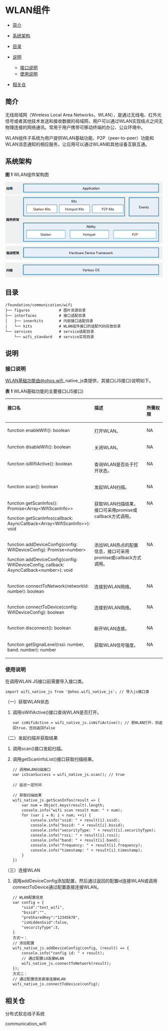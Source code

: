 # WLAN组件<a name="ZH-CN_TOPIC_0000001162030287"></a>

-   [简介](#section11660541593)
-   [系统架构](#section342962219551)
-   [目录](#section161941989596)
-   [说明](#section1312121216216)
    -   [接口说明](#section1551164914237)
    -   [使用说明](#section129654513264)

-   [相关仓](#section1371113476307)

## 简介<a name="section11660541593"></a>

无线局域网（Wireless Local Area Networks，WLAN），是通过无线电、红外光信号或者其他技术发送和接收数据的局域网，用户可以通过WLAN实现结点之间无物理连接的网络通讯。常用于用户携带可移动终端的办公、公众环境中。

WLAN组件子系统为用户提供WLAN基础功能、P2P（peer-to-peer）功能和WLAN消息通知的相应服务，让应用可以通过WLAN和其他设备互联互通。

## 系统架构<a name="section342962219551"></a>

**图 1**  WLAN组件架构图<a name="fig356513281301"></a>  


![](figures/zh-cn_image_0000001115710400.png)

## 目录<a name="section161941989596"></a>

```
/foundation/communication/wifi
├── figures             # 图片资源目录
├── interfaces          # 接口适配目录
│   ├── innerkits       # 内部接口适配目录
│   └── kits            # WLAN组件接口的适配代码存放目录
└── services            # service适配目录
    └── wifi_standard   # service实现目录
```

## 说明<a name="section1312121216216"></a>

### 接口说明<a name="section1551164914237"></a>

WLAN基础功能由@ohos.wifi\_native\_js类提供，其接口\(JS接口\)说明如下。

**表 1**  WLAN基础功能的主要接口\(JS接口\)

<a name="t96d5b1a809be46328adc684bff001cf7"></a>
<table><thead align="left"><tr id="r5b6b790b6fe144e79e849b7987637f32"><th class="cellrowborder" valign="top" width="40.864086408640865%" id="mcps1.2.4.1.1"><p id="a4bf77d9c2b5c4b8d950a720edaf949c7"><a name="a4bf77d9c2b5c4b8d950a720edaf949c7"></a><a name="a4bf77d9c2b5c4b8d950a720edaf949c7"></a>接口名</p>
</th>
<th class="cellrowborder" valign="top" width="44.704470447044706%" id="mcps1.2.4.1.2"><p id="a11b93aaf8bfd4305acc4b4549f28d524"><a name="a11b93aaf8bfd4305acc4b4549f28d524"></a><a name="a11b93aaf8bfd4305acc4b4549f28d524"></a>描述</p>
</th>
<th class="cellrowborder" valign="top" width="14.431443144314432%" id="mcps1.2.4.1.3"><p id="a1d9f27631e6f466f8c2edc9833a94275"><a name="a1d9f27631e6f466f8c2edc9833a94275"></a><a name="a1d9f27631e6f466f8c2edc9833a94275"></a>所需权限</p>
</th>
</tr>
</thead>
<tbody><tr id="r31629b385e294e248c668786519b6f87"><td class="cellrowborder" valign="top" width="40.864086408640865%" headers="mcps1.2.4.1.1 "><p id="aea622edc3df04a60a42bb8a1a63a8c4f"><a name="aea622edc3df04a60a42bb8a1a63a8c4f"></a><a name="aea622edc3df04a60a42bb8a1a63a8c4f"></a>function enableWifi(): boolean</p>
</td>
<td class="cellrowborder" valign="top" width="44.704470447044706%" headers="mcps1.2.4.1.2 "><p id="a799afb666cff4f03a2ee996c0c7335dd"><a name="a799afb666cff4f03a2ee996c0c7335dd"></a><a name="a799afb666cff4f03a2ee996c0c7335dd"></a>打开WLAN。</p>
</td>
<td class="cellrowborder" valign="top" width="14.431443144314432%" headers="mcps1.2.4.1.3 "><p id="a78809eb41a8e46ec92ad886a2e491e09"><a name="a78809eb41a8e46ec92ad886a2e491e09"></a><a name="a78809eb41a8e46ec92ad886a2e491e09"></a>NA</p>
</td>
</tr>
<tr id="r42d012d5690241a1a346b249bca0d0f4"><td class="cellrowborder" valign="top" width="40.864086408640865%" headers="mcps1.2.4.1.1 "><p id="a3d8f9fb87dd94d5da78f9d59ba31c9ec"><a name="a3d8f9fb87dd94d5da78f9d59ba31c9ec"></a><a name="a3d8f9fb87dd94d5da78f9d59ba31c9ec"></a>function disableWifi(): boolean</p>
</td>
<td class="cellrowborder" valign="top" width="44.704470447044706%" headers="mcps1.2.4.1.2 "><p id="a9d1794f64a4a4177b0c247a5378cc8a3"><a name="a9d1794f64a4a4177b0c247a5378cc8a3"></a><a name="a9d1794f64a4a4177b0c247a5378cc8a3"></a>关闭WLAN。</p>
</td>
<td class="cellrowborder" valign="top" width="14.431443144314432%" headers="mcps1.2.4.1.3 "><p id="a4bba00774fee45b991e03d5739eed45d"><a name="a4bba00774fee45b991e03d5739eed45d"></a><a name="a4bba00774fee45b991e03d5739eed45d"></a>NA</p>
</td>
</tr>
<tr id="rb2088f3bae264f9fb6dee3d69f8e510b"><td class="cellrowborder" valign="top" width="40.864086408640865%" headers="mcps1.2.4.1.1 "><p id="a0db4a8a271844e289867b8686be5971e"><a name="a0db4a8a271844e289867b8686be5971e"></a><a name="a0db4a8a271844e289867b8686be5971e"></a>function isWifiActive(): boolean</p>
</td>
<td class="cellrowborder" valign="top" width="44.704470447044706%" headers="mcps1.2.4.1.2 "><p id="a251c902bc5a14e4dbbf6ae3e847d5a00"><a name="a251c902bc5a14e4dbbf6ae3e847d5a00"></a><a name="a251c902bc5a14e4dbbf6ae3e847d5a00"></a>查询WLAN是否处于打开状态。</p>
</td>
<td class="cellrowborder" valign="top" width="14.431443144314432%" headers="mcps1.2.4.1.3 "><p id="ad01b019785b6434aa7b4e06badffda6a"><a name="ad01b019785b6434aa7b4e06badffda6a"></a><a name="ad01b019785b6434aa7b4e06badffda6a"></a>NA</p>
</td>
</tr>
<tr id="r63090caeaf674f2e9a7efdd8f838564c"><td class="cellrowborder" valign="top" width="40.864086408640865%" headers="mcps1.2.4.1.1 "><p id="a9229822a49b6414dbb15ded55b808209"><a name="a9229822a49b6414dbb15ded55b808209"></a><a name="a9229822a49b6414dbb15ded55b808209"></a>function scan(): boolean</p>
</td>
<td class="cellrowborder" valign="top" width="44.704470447044706%" headers="mcps1.2.4.1.2 "><p id="a666bb97e527a4d5db4864d72bdb040b7"><a name="a666bb97e527a4d5db4864d72bdb040b7"></a><a name="a666bb97e527a4d5db4864d72bdb040b7"></a>发起WLAN扫描。</p>
</td>
<td class="cellrowborder" valign="top" width="14.431443144314432%" headers="mcps1.2.4.1.3 "><p id="abdc11b1866b54d69a8acef2c13da1553"><a name="abdc11b1866b54d69a8acef2c13da1553"></a><a name="abdc11b1866b54d69a8acef2c13da1553"></a>NA</p>
</td>
</tr>
<tr id="r5098f19894e947d9844839c81abdb431"><td class="cellrowborder" valign="top" width="40.864086408640865%" headers="mcps1.2.4.1.1 "><p id="p148521030134915"><a name="p148521030134915"></a><a name="p148521030134915"></a>function getScanInfos(): Promise&lt;Array&lt;WifiScanInfo&gt;&gt;</p>
<p id="p1264072917366"><a name="p1264072917366"></a><a name="p1264072917366"></a>function getScanInfos(callback: AsyncCallback&lt;Array&lt;WifiScanInfo&gt;&gt;): void</p>
</td>
<td class="cellrowborder" valign="top" width="44.704470447044706%" headers="mcps1.2.4.1.2 "><p id="a833c28b165db44e49b49d84eb8f12d3a"><a name="a833c28b165db44e49b49d84eb8f12d3a"></a><a name="a833c28b165db44e49b49d84eb8f12d3a"></a>获取WLAN扫描结果，接口可采用promise或callback方式调用。</p>
</td>
<td class="cellrowborder" valign="top" width="14.431443144314432%" headers="mcps1.2.4.1.3 "><p id="ad31109a27e344b27a2879ae7be60da6a"><a name="ad31109a27e344b27a2879ae7be60da6a"></a><a name="ad31109a27e344b27a2879ae7be60da6a"></a>NA</p>
</td>
</tr>
<tr id="rd41bbd2a167e42c4854efaf2f95923a8"><td class="cellrowborder" valign="top" width="40.864086408640865%" headers="mcps1.2.4.1.1 "><p id="p126421517153711"><a name="p126421517153711"></a><a name="p126421517153711"></a>function addDeviceConfig(config: WifiDeviceConfig): Promise&lt;number&gt;</p>
<p id="p15642617133717"><a name="p15642617133717"></a><a name="p15642617133717"></a>function addDeviceConfig(config: WifiDeviceConfig, callback: AsyncCallback&lt;number&gt;): void</p>
</td>
<td class="cellrowborder" valign="top" width="44.704470447044706%" headers="mcps1.2.4.1.2 "><p id="a88ec088696df4f4b8e0e240e66646d9c"><a name="a88ec088696df4f4b8e0e240e66646d9c"></a><a name="a88ec088696df4f4b8e0e240e66646d9c"></a>添加WLAN热点的配置信息，接口可采用promise或callback方式调用。</p>
</td>
<td class="cellrowborder" valign="top" width="14.431443144314432%" headers="mcps1.2.4.1.3 "><p id="a57539195f93c4af187781c5c7a64c74c"><a name="a57539195f93c4af187781c5c7a64c74c"></a><a name="a57539195f93c4af187781c5c7a64c74c"></a>NA</p>
</td>
</tr>
<tr id="row18665444142915"><td class="cellrowborder" valign="top" width="40.864086408640865%" headers="mcps1.2.4.1.1 "><p id="p666517440295"><a name="p666517440295"></a><a name="p666517440295"></a>function connectToNetwork(networkId: number): boolean</p>
</td>
<td class="cellrowborder" valign="top" width="44.704470447044706%" headers="mcps1.2.4.1.2 "><p id="p13666344152913"><a name="p13666344152913"></a><a name="p13666344152913"></a>连接到WLAN网络。</p>
</td>
<td class="cellrowborder" valign="top" width="14.431443144314432%" headers="mcps1.2.4.1.3 "><p id="p56667442298"><a name="p56667442298"></a><a name="p56667442298"></a>NA</p>
</td>
</tr>
<tr id="row176661944152919"><td class="cellrowborder" valign="top" width="40.864086408640865%" headers="mcps1.2.4.1.1 "><p id="p66661144122919"><a name="p66661144122919"></a><a name="p66661144122919"></a>function connectToDevice(config: WifiDeviceConfig): boolean</p>
</td>
<td class="cellrowborder" valign="top" width="44.704470447044706%" headers="mcps1.2.4.1.2 "><p id="p4666104410298"><a name="p4666104410298"></a><a name="p4666104410298"></a>连接到WLAN网络。</p>
</td>
<td class="cellrowborder" valign="top" width="14.431443144314432%" headers="mcps1.2.4.1.3 "><p id="p766644420298"><a name="p766644420298"></a><a name="p766644420298"></a>NA</p>
</td>
</tr>
<tr id="r53c17c0621b74f9c9b3915fef99bb64d"><td class="cellrowborder" valign="top" width="40.864086408640865%" headers="mcps1.2.4.1.1 "><p id="p5681182313296"><a name="p5681182313296"></a><a name="p5681182313296"></a>function disconnect(): boolean</p>
</td>
<td class="cellrowborder" valign="top" width="44.704470447044706%" headers="mcps1.2.4.1.2 "><p id="a2939738c548a44838522d7ac772b697a"><a name="a2939738c548a44838522d7ac772b697a"></a><a name="a2939738c548a44838522d7ac772b697a"></a>断开WLAN连接。</p>
</td>
<td class="cellrowborder" valign="top" width="14.431443144314432%" headers="mcps1.2.4.1.3 "><p id="a3862542954ef418b86ba8606721b4d30"><a name="a3862542954ef418b86ba8606721b4d30"></a><a name="a3862542954ef418b86ba8606721b4d30"></a>NA</p>
</td>
</tr>
<tr id="row10868175614302"><td class="cellrowborder" valign="top" width="40.864086408640865%" headers="mcps1.2.4.1.1 "><p id="p586835643012"><a name="p586835643012"></a><a name="p586835643012"></a>function getSignalLevel(rssi: number, band: number): number</p>
</td>
<td class="cellrowborder" valign="top" width="44.704470447044706%" headers="mcps1.2.4.1.2 "><p id="p8868155614306"><a name="p8868155614306"></a><a name="p8868155614306"></a>获取WLAN信号强度。</p>
</td>
<td class="cellrowborder" valign="top" width="14.431443144314432%" headers="mcps1.2.4.1.3 "><p id="p1786825673010"><a name="p1786825673010"></a><a name="p1786825673010"></a>NA</p>
</td>
</tr>
</tbody>
</table>

### 使用说明<a name="section129654513264"></a>

在调用WLAN JS接口前需要导入接口类。

```
import wifi_native_js from '@ohos.wifi_native_js'; // 导入js接口类
```

（一）获取WLAN状态

1.  调用isWifiActive​\(\)接口查询WLAN是否打开。

    ```
    var isWifiActive = wifi_native_js.isWifiActive(); // 若WLAN打开，则返回true，否则返回false
    ```


（二）发起扫描并获取结果

1.  调用scan​\(\)接口发起扫描。
2.  调用getScanInfoList​\(\)接口获取扫描结果。

    ```
    // 调用WLAN扫描接口
    var isScanSuccess = wifi_native_js.scan(); // true
    
    // 延迟一定时间
    
    // 获取扫描结果
    wifi_native_js.getScanInfos(result => {
        var num = Object.keys(result).length;
        console.info("wifi scan result mum: " + num);
        for (var i = 0; i < num; ++i) {
            console.info("ssid: " + result[i].ssid);
            console.info("bssid: " + result[i].bssid);
            console.info("securityType: " + result[i].securityType);
            console.info("rssi: " + result[i].rssi);
            console.info("band: " + result[i].band);
            console.info("frequency: " + result[i].frequency);
            console.info("timestamp: " + result[i].timestamp);
        }
    })
    ```


（三）连接WLAN

1.  调用addDeviceConfig添加配置，然后通过返回的配置id连接WLAN或调用connectToDevice通过配置直接连接WLAN。

    ```
    // WLAN配置信息
    var config = {
        "ssid":"test_wifi",
        "bssid":"",
        "preSharedKey":"12345678",
        "isHiddenSsid":false,
        "securityType":3,
    }
    方式一：
    // 添加配置
    wifi_native_js.addDeviceConfig(config, (result) => {
        console.info("config id: " + result);
        // 通过配置id连接WLAN
        wifi_native_js.connectToNetwork(result);
    });
    方式二：
    // 通过配置信息直接连接WLAN
    wifi_native_js.connectToDevice(config);
    ```


## 相关仓<a name="section1371113476307"></a>

分布式软总线子系统

communication\_wifi

